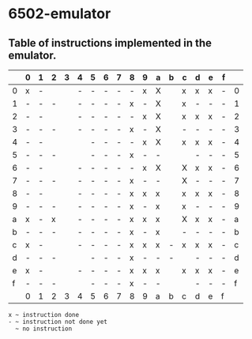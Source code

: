 # 6502-emulator
## Table of instructions implemented in the emulator.

|   | 0 | 1 | 2 | 3 | 4 | 5 | 6 | 7 | 8 | 9 | a | b | c | d | e | f |   |
|---|---|---|---|---|---|---|---|---|---|---|---|---|---|---|---|---|---|
| 0 | x | - |   |   | - | - | - | - | - | x | X |   | x | x | x | - | 0 |
| 1 | - | - | - |   | - | - | - | - | x | - | X |   | x | - | - | - | 1 |
| 2 | - | - |   |   | - | - | - | - | - | x | X |   | x | x | x | - | 2 |
| 3 | - | - | - |   | - | - | - | - | x | - | X |   | - | - | - | - | 3 |
| 4 | - | - |   |   |   | - | - | - | - | x | X |   | x | x | x | - | 4 |
| 5 | - | - | - |   |   | - | - | - | x | - | - |   |   | - | - | - | 5 |
| 6 | - | - |   |   | - | - | - | - | - | x | X |   | X | x | x | - | 6 |
| 7 | - | - | - |   | - | - | - | - | x | - | - |   | X | - | - | - | 7 |
| 8 | - | - |   |   | - | - | - | - | x | x | x |   | x | x | x | - | 8 |
| 9 | - | - | - |   | - | - | - | - | x | - | x |   | x | - | - | - | 9 |
| a | x | - | x |   | - | - | - | - | x | x | x |   | X | x | x | - | a |
| b | - | - | - |   | - | - | - | - | x | - | x |   | - | - | - | - | b |
| c | x | - |   |   | - | - | - | - | x | x | x | - | x | x | x | - | c |
| d | - | - | - |   |   | - | - | - | x | - | - | - |   | - | - | - | d |
| e | x | - |   |   | - | - | - | - | x | x | x |   | x | x | x | - | e |
| f | - | - | - |   |   | - | - | - | x | - | - |   |   | - | - | - | f |
|   | 0 | 1 | 2 | 3 | 4 | 5 | 6 | 7 | 8 | 9 | a | b | c | d | e | f |   |

`x ~ instruction done`  
`- ~ instruction not done yet`  
`  ~ no instruction`





















